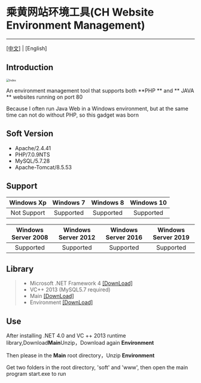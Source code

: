# 乘黄网站环境工具(CH Website Environment Management)

------
[[中文]](README.md) | [English]



## Introduction

<img style="zoom: 50%;" src="https://i.loli.net/2020/04/09/N9dKUfM27a6eVc4.png"  alt="Index" align=center />


An environment management tool that supports both **PHP ** and ** JAVA ** websites running on port 80

Because I often run Java Web in a Windows environment, but at the same time can not do without PHP, so this gadget was born



## Soft Version
* Apache/2.4.41
* PHP/7.0.9NTS
* MySQL/5.7.28
* Apache-Tomcat/8.5.53



## Support


| Windows Xp  | Windows 7 | Windows 8 | Windows 10 |
| :---------: | :-------: | :-------: | :--------: |
| Not Support | Supported | Supported | Supported  |

| Windows Server 2008 | Windows Server 2012 | Windows Server 2016 | Windows Server 2019 |
| :-----------------: | :-----------------: | :-----------------: | :-----------------: |
|      Supported      |      Supported      |      Supported      |      Supported      |



## Library

>* Microsoft .NET Framework 4 [[DownLoad]](https://www.microsoft.com/zh-cn/download/details.aspx?id=17718)
>* VC++ 2013 (MySQL5.7 required)
>* Main [[DownLoad]](https://github.com/wzJun1/CH-Website-Environment-Management/releases/download/1.0.0/ch_start.zip)
>* Environment [[DownLoad]](https://github.com/wzJun1/CH-Website-Environment-Management/releases/download/1.0.0/soft.zip)



## Use

After installing .NET 4.0 and VC ++ 2013 runtime library,Download**Main**Unzip，Download again **Environment**

Then please in the **Main** root directory，Unzip **Environment**

Get two folders in the root directory, 'soft' and 'www', then open the main program start.exe to run
